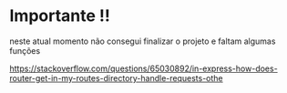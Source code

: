 # Importante !!
neste atual momento não consegui finalizar o projeto e faltam algumas funções


https://stackoverflow.com/questions/65030892/in-express-how-does-router-get-in-my-routes-directory-handle-requests-othe
